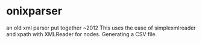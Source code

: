 # onixparser
an old xml parser put together ~2012
This uses the ease of simplexmlreader and xpath with XMLReader for nodes. Generating a CSV file. 
